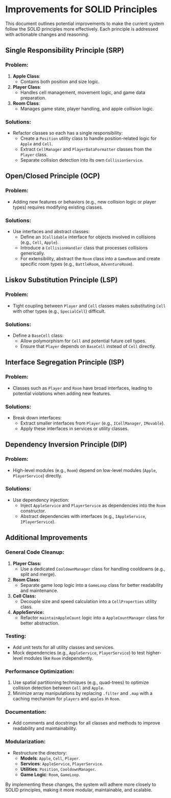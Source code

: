 # Improvements for SOLID Principles

This document outlines potential improvements to make the current system follow the SOLID principles more effectively. Each principle is addressed with actionable changes and reasoning.

## Single Responsibility Principle (SRP)

### Problem:
1. **Apple Class**:
   - Contains both position and size logic.
2. **Player Class**:
   - Handles cell management, movement logic, and game data preparation.
3. **Room Class**:
   - Manages game state, player handling, and apple collision logic.

### Solutions:
- Refactor classes so each has a single responsibility:
  - Create a `Position` utility class to handle position-related logic for `Apple` and `Cell`.
  - Extract `CellManager` and `PlayerDataFormatter` classes from the `Player` class.
  - Separate collision detection into its own `CollisionService`.

## Open/Closed Principle (OCP)

### Problem:
- Adding new features or behaviors (e.g., new collision logic or player types) requires modifying existing classes.

### Solutions:
- Use interfaces and abstract classes:
  - Define an `ICollidable` interface for objects involved in collisions (e.g., `Cell`, `Apple`).
  - Introduce a `CollisionHandler` class that processes collisions generically.
  - For extensibility, abstract the `Room` class into a `GameRoom` and create specific room types (e.g., `BattleRoom`, `AdventureRoom`).

## Liskov Substitution Principle (LSP)

### Problem:
- Tight coupling between `Player` and `Cell` classes makes substituting `Cell` with other types (e.g., `SpecialCell`) difficult.

### Solutions:
- Define a `BaseCell` class:
  - Allow polymorphism for `Cell` and potential future cell types.
  - Ensure that `Player` depends on `BaseCell` instead of `Cell` directly.

## Interface Segregation Principle (ISP)

### Problem:
- Classes such as `Player` and `Room` have broad interfaces, leading to potential violations when adding new features.

### Solutions:
- Break down interfaces:
  - Extract smaller interfaces from `Player` (e.g., `ICellManager`, `IMovable`).
  - Apply these interfaces in services or utility classes.

## Dependency Inversion Principle (DIP)

### Problem:
- High-level modules (e.g., `Room`) depend on low-level modules (`Apple`, `PlayerService`) directly.

### Solutions:
- Use dependency injection:
  - Inject `AppleService` and `PlayerService` as dependencies into the `Room` constructor.
  - Abstract dependencies with interfaces (e.g., `IAppleService`, `IPlayerService`).

## Additional Improvements

### General Code Cleanup:
1. **Player Class:**
   - Use a dedicated `CooldownManager` class for handling cooldowns (e.g., split and merge).
2. **Room Class:**
   - Separate game loop logic into a `GameLoop` class for better readability and maintenance.
3. **Cell Class:**
   - Decouple size and speed calculation into a `CellProperties` utility class.
4. **AppleService:**
   - Refactor `maintainAppleCount` logic into a `AppleCountManager` class for better abstraction.

### Testing:
- Add unit tests for all utility classes and services.
- Mock dependencies (e.g., `AppleService`, `PlayerService`) to test higher-level modules like `Room` independently.

### Performance Optimization:
1. Use spatial partitioning techniques (e.g., quad-trees) to optimize collision detection between `Cell` and `Apple`.
2. Minimize array manipulations by replacing `.filter` and `.map` with a caching mechanism for `players` and `apples` in `Room`.

### Documentation:
- Add comments and docstrings for all classes and methods to improve readability and maintainability.

### Modularization:
- Restructure the directory:
  - **Models**: `Apple`, `Cell`, `Player`.
  - **Services**: `AppleService`, `PlayerService`.
  - **Utilities**: `Position`, `CooldownManager`.
  - **Game Logic**: `Room`, `GameLoop`.

By implementing these changes, the system will adhere more closely to SOLID principles, making it more modular, maintainable, and scalable.